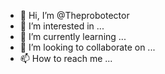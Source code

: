 - 👋 Hi, I’m @Theprobotector
- 👀 I’m interested in ...
- 🌱 I’m currently learning ...
- 💞️ I’m looking to collaborate on ...
- 📫 How to reach me ...

<!---
Theprobotector/Theprobotector is a ✨ special ✨ repository because its `README.md` (this file) appears on your GitHub profile.
You can click the Preview link to take a look at your changes.
--->

